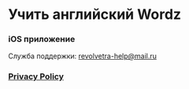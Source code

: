 # Учить английский Wordz
### iOS приложение

Служба поддержки: revolvetra-help@mail.ru

### [Privacy Policy](https://oleggibadulin.github.io/WordzApp/privacy_policy.html)
